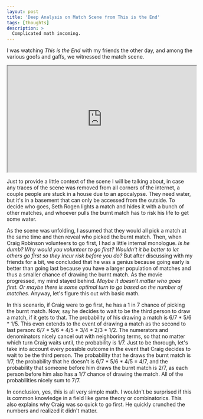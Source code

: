 ```yaml
---
layout: post
title: 'Deep Analysis on Match Scene from This is the End'
tags: [thoughts]
description: >
  Complicated math incoming.
---
```


I was watching _This is the End_ with my friends the other day, and among the
various goofs and gaffs, we witnessed the match scene.

<div style="text-align: center;">
<iframe width="512" height="288"
        src="https://www.youtube.com/embed/qasKaqsRLuc"></iframe>
</div>

Just to provide a little context of the scene I will be talking about, in case
any traces of the scene was removed from all corners of the internet, a couple
people are stuck in a house due to an apocalypse. They need water, but
it's in a basement that can only be accessed from the outside. To decide who
goes, Seth Rogen lights a match and hides it with a bunch of other matches, and
whoever pulls the burnt match has to risk his life to get some water.

As the scene was unfolding, I assumed that they would all pick a match at the
same time and then reveal who picked the burnt match. Then, when Craig
Robinson volunteers to go first, I had a little internal monologue. _Is he
dumb?_ _Why would you volunteer to go first? Wouldn't it be better to let
others go first so they incur risk before you do?_ But after discussing with
my friends for a bit, we concluded that he was a genius because going early
is better than going last because you have a larger population of matches and
thus a smaller chance of drawing the burnt match. As the movie progressed, my
mind stayed behind. _Maybe it doesn't matter who goes first. Or maybe there is
some optimal turn to go based on the number of matches._ Anyway, let's figure
this out with basic math.

In this scenario, if Craig were to go first, he has a 1 in 7 chance of picking
the burnt match. Now, say he decides to wait to be the third person to draw a
match, if it gets to that. The probability of his drawing a match is 6/7 * 5/6 *
1/5. This even extends to the event of drawing a match as the second to last
person: 6/7 * 5/6 * 4/5 * 3/4 * 2/3 * 1/2. The numerators and denominators
nicely cancel out with neighboring terms, so that no matter which turn Craig
waits until, the probability is 1/7. Just to be thorough, let's take into
account every possible outcome in the event that Craig decides to wait to be
the third person. The probability that he draws the burnt match is 1/7, the
probability that he doesn't is 6/7 * 5/6 * 4/5 = 4/7, and the probability that
someone before him draws the burnt match is 2/7, as each person before him also
has a 1/7 chance of drawing the match. All of the probabilities nicely sum to
7/7.

In conclusion, yes, this is all very simple math. I wouldn't be surprised if
this is common knowledge in a field like game theory or combinatorics. This
also explains why Craig was so quick to go first. He quickly crunched the
numbers and realized it didn't matter.
